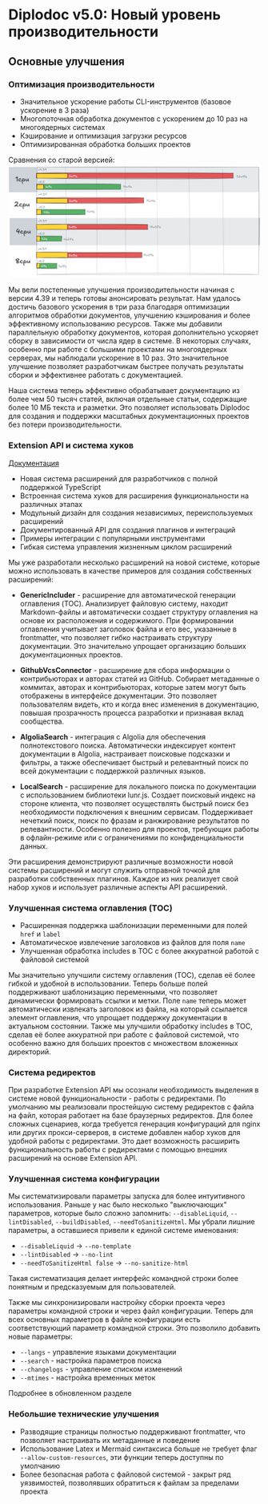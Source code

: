 # Diplodoc v5.0: Новый уровень производительности

## Основные улучшения

### Оптимизация производительности
- Значительное ускорение работы CLI-инструментов (базовое ускорение в 3 раза)
- Многопоточная обработка документов с ускорением до 10 раз на многоядерных системах
- Кэширование и оптимизация загрузки ресурсов
- Оптимизированная обработка больших проектов

Сравнения со старой версией:
![](./_assets/speed.png)

Мы вели постепенные улучшения производительности начиная с версии 4.39 и теперь готовы анонсировать результат. Нам удалось достичь базового ускорения в три раза благодаря оптимизации алгоритмов обработки документов, улучшению кэширования и более эффективному использованию ресурсов. Также мы добавили параллельную обработку документов, которая дополнительно ускоряет сборку в зависимости от числа ядер в системе. В некоторых случаях, особенно при работе с большими проектами на многоядерных серверах, мы наблюдали ускорение в 10 раз. Это значительное улучшение позволяет разработчикам быстрее получать результаты сборки и эффективнее работать с документацией.

Наша система теперь эффективно обрабатывает документацию из более чем 50 тысяч статей, включая отдельные статьи, содержащие более 10 МБ текста и разметки. Это позволяет использовать Diplodoc для создания и поддержки масштабных документационных проектов без потери производительности.

### Extension API и система хуков

[Документация](../dev/extensions-api.md)

- Новая система расширений для разработчиков с полной поддержкой TypeScript
- Встроенная система хуков для расширения функциональности на различных этапах
- Модульный дизайн для создания независимых, переиспользуемых расширений
- Документированный API для создания плагинов и интеграций
- Примеры интеграции с популярными инструментами
- Гибкая система управления жизненным циклом расширений

Мы уже разработали несколько расширений на новой системе, которые можно использовать в качестве примеров для создания собственных расширений:

- **GenericIncluder** - расширение для автоматической генерации оглавления (TOC). Анализирует файловую систему, находит Markdown-файлы и автоматически создает структуру оглавления на основе их расположения и содержимого. При формировании оглавления учитывает заголовок файла и его вес, указанные в frontmatter, что позволяет гибко настраивать структуру документации. Это значительно упрощает организацию больших документационных проектов.

- **GithubVcsConnector** - расширение для сбора информации о контрибьюторах и авторах статей из GitHub. Собирает метаданные о коммитах, авторах и контрибьюторах, которые затем могут быть отображены в интерфейсе документации. Это позволяет пользователям видеть, кто и когда внес изменения в документацию, повышая прозрачность процесса разработки и признавая вклад сообщества.

- **AlgoliaSearch** - интеграция с Algolia для обеспечения полнотекстового поиска. Автоматически индексирует контент документации в Algolia, настраивает поисковые подсказки и фильтры, а также обеспечивает быстрый и релевантный поиск по всей документации с поддержкой различных языков.

- **LocalSearch** - расширение для локального поиска по документации с использованием библиотеки lunr.js. Создает поисковый индекс на стороне клиента, что позволяет осуществлять быстрый поиск без необходимости подключения к внешним сервисам. Поддерживает нечеткий поиск, поиск по фразам и ранжирование результатов по релевантности. Особенно полезно для проектов, требующих работы в офлайн-режиме или с ограничениями по конфиденциальности данных.

Эти расширения демонстрируют различные возможности новой системы расширений и могут служить отправной точкой для разработки собственных плагинов. Каждое из них реализует свой набор хуков и использует различные аспекты API расширений.

### Улучшенная система оглавления (TOC)

<!-- [Документация](*) -->

- Расширенная поддержка шаблонизации переменными для полей `href` и `label`
- Автоматическое извлечение заголовков из файлов для поля `name`
- Улучшенная обработка includes в TOC с более аккуратной работой с файловой системой

Мы значительно улучшили систему оглавления (TOC), сделав её более гибкой и удобной в использовании. Теперь больше полей поддерживают шаблонизацию переменными, что позволяет динамически формировать ссылки и метки. Поле `name` теперь может автоматически извлекать заголовок из файла, на который ссылается элемент оглавления, что упрощает поддержку документации в актуальном состоянии. Также мы улучшили обработку includes в TOC, сделав её более аккуратной при работе с файловой системой, что особенно важно для больших проектов с множеством вложенных директорий.

### Система редиректов

<!-- [Документация](*) -->

При разработке Extension API мы осознали необходимость выделения в системе новой функциональности - работы с редиректами. По умолчанию мы реализовали простейшую систему редиректов с файла на файл, которая работает на базе браузерных редиректов. Для более сложных сценариев, когда требуется генерация конфигураций для nginx или других прокси-серверов, в системе добавлен набор хуков для удобной работы с редиректами. Это дает возможность расширить функциональность работы с редиректами с помощью внешних расширений на основе Extension API.

### Улучшенная система конфигурации

Мы систематизировали параметры запуска для более интуитивного использования. Раньше у нас было несколько "выключающих" параметров, которые было сложно запомнить: `--disableLiquid`, `--lintDisabled`, `--buildDisabled`, `--needToSanitizeHtml`. Мы убрали лишние параметры, а оставшиеся привели к единой системе именования:

- `--disableLiquid` → `--no-template`
- `--lintDisabled` → `--no-lint`
- `--needToSanitizeHtml false` → `--no-sanitize-html`

Такая систематизация делает интерфейс командной строки более понятным и предсказуемым для пользователей.

Также мы синхронизировали настройку сборки проекта через параметры командной строки и через файл конфигурации. Теперь для всех основных параметров в файле конфигурации есть соответствующий параметр командной строки. Это позволило добавить новые параметры:

- `--langs` - управление языками документации
- `--search` - настройка параметров поиска
- `--changelogs` - управление списком изменений
- `--mtimes` - настройка временных меток

Подробнее в обновленном разделе [](../settings.md)

### Небольшие технические улучшения

- Разводящие страницы полностью поддерживают frontmatter, что позволяет настраивать их метаданные и поведение
- Использование Latex и Mermaid синтаксиса больше не требует флаг `--allow-custom-resources`, эти функции теперь доступны по умолчанию
- Более безопасная работа с файловой системой - закрыт ряд уязвимостей, позволявших обратиться к файлам за пределами проекта
